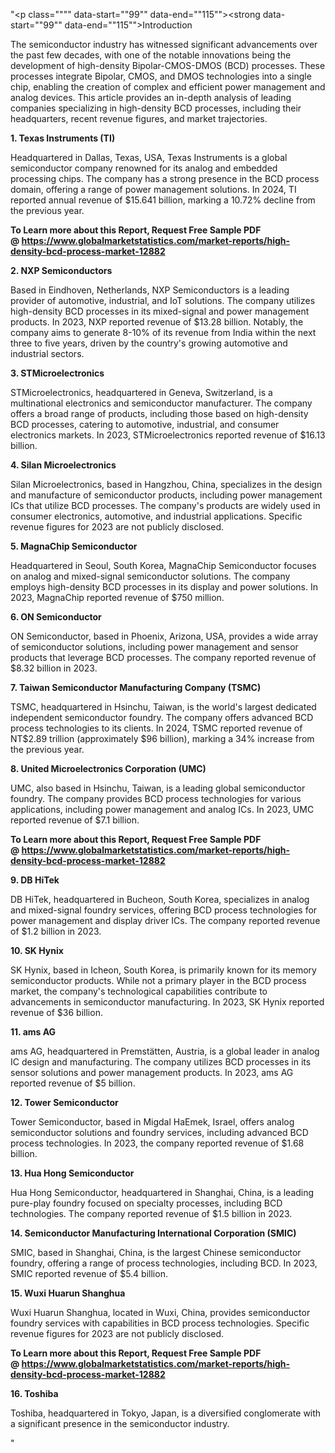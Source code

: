 "<p class="""" data-start=""99"" data-end=""115""><strong data-start=""99"" data-end=""115"">Introduction</strong></p>
<p class="""" data-start=""117"" data-end=""274""><span class=""relative -mx-px my-[-0.2rem] rounded px-px py-[0.2rem]"">The semiconductor industry has witnessed significant advancements over the past few decades, with one of the notable innovations being the development of high-density Bipolar-CMOS-DMOS (BCD) processes.</span> <span class=""relative -mx-px my-[-0.2rem] rounded px-px py-[0.2rem]"">These processes integrate Bipolar, CMOS, and DMOS technologies into a single chip, enabling the creation of complex and efficient power management and analog devices.</span> <span class=""relative -mx-px my-[-0.2rem] rounded px-px py-[0.2rem]"">This article provides an in-depth analysis of leading companies specializing in high-density BCD processes, including their headquarters, recent revenue figures, and market trajectories.</span></p>
<p class="""" data-start=""276"" data-end=""305""><strong data-start=""276"" data-end=""305"">1. Texas Instruments (TI)</strong></p>
<p class="""" data-start=""307"" data-end=""504""><span class=""relative -mx-px my-[-0.2rem] rounded px-px py-[0.2rem]"">Headquartered in Dallas, Texas, USA, Texas Instruments is a global semiconductor company renowned for its analog and embedded processing chips.</span> <span class=""relative -mx-px my-[-0.2rem] rounded px-px py-[0.2rem]"">The company has a strong presence in the BCD process domain, offering a range of power management solutions.</span> <span class=""relative -mx-px my-[-0.2rem] rounded px-px py-[0.2rem]"">In 2024, TI reported annual revenue of $15.641 billion, marking a 10.72% decline from the previous year.</span></p>
<p class="""" data-start=""307"" data-end=""504""><span class=""relative -mx-px my-[-0.2rem] rounded px-px py-[0.2rem]""><strong>To Learn more about this Report, Request Free Sample PDF @&nbsp;<a href=""https://www.globalmarketstatistics.com/market-reports/high-density-bcd-process-market-12882"">https://www.globalmarketstatistics.com/market-reports/high-density-bcd-process-market-12882</a></strong></span></p>
<p class="""" data-start=""506"" data-end=""531""><strong data-start=""506"" data-end=""531"">2. NXP Semiconductors</strong></p>
<p class="""" data-start=""533"" data-end=""778""><span class=""relative -mx-px my-[-0.2rem] rounded px-px py-[0.2rem]"">Based in Eindhoven, Netherlands, NXP Semiconductors is a leading provider of automotive, industrial, and IoT solutions.</span> <span class=""relative -mx-px my-[-0.2rem] rounded px-px py-[0.2rem]"">The company utilizes high-density BCD processes in its mixed-signal and power management products.</span> <span class=""relative -mx-px my-[-0.2rem] rounded px-px py-[0.2rem]"">In 2023, NXP reported revenue of $13.28 billion.</span> <span class=""relative -mx-px my-[-0.2rem] rounded px-px py-[0.2rem]"">Notably, the company aims to generate 8-10% of its revenue from India within the next three to five years, driven by the country's growing automotive and industrial sectors.</span></p>
<p class="""" data-start=""780"" data-end=""805""><strong data-start=""780"" data-end=""805"">3. STMicroelectronics</strong></p>
<p class="""" data-start=""807"" data-end=""972""><span class=""relative -mx-px my-[-0.2rem] rounded px-px py-[0.2rem]"">STMicroelectronics, headquartered in Geneva, Switzerland, is a multinational electronics and semiconductor manufacturer.</span> <span class=""relative -mx-px my-[-0.2rem] rounded px-px py-[0.2rem]"">The company offers a broad range of products, including those based on high-density BCD processes, catering to automotive, industrial, and consumer electronics markets.</span> <span class=""relative -mx-px my-[-0.2rem] rounded px-px py-[0.2rem]"">In 2023, STMicroelectronics reported revenue of $16.13 billion.</span></p>
<p class="""" data-start=""974"" data-end=""1003""><strong data-start=""974"" data-end=""1003"">4. Silan Microelectronics</strong></p>
<p class="""" data-start=""1005"" data-end=""1170""><span class=""relative -mx-px my-[-0.2rem] rounded px-px py-[0.2rem]"">Silan Microelectronics, based in Hangzhou, China, specializes in the design and manufacture of semiconductor products, including power management ICs that utilize BCD processes.</span> <span class=""relative -mx-px my-[-0.2rem] rounded px-px py-[0.2rem]"">The company's products are widely used in consumer electronics, automotive, and industrial applications.</span> <span class=""relative -mx-px my-[-0.2rem] rounded px-px py-[0.2rem]"">Specific revenue figures for 2023 are not publicly disclosed.</span></p>
<p class="""" data-start=""1172"" data-end=""1202""><strong data-start=""1172"" data-end=""1202"">5. MagnaChip Semiconductor</strong></p>
<p class="""" data-start=""1204"" data-end=""1369""><span class=""relative -mx-px my-[-0.2rem] rounded px-px py-[0.2rem]"">Headquartered in Seoul, South Korea, MagnaChip Semiconductor focuses on analog and mixed-signal semiconductor solutions.</span> <span class=""relative -mx-px my-[-0.2rem] rounded px-px py-[0.2rem]"">The company employs high-density BCD processes in its display and power solutions.</span> <span class=""relative -mx-px my-[-0.2rem] rounded px-px py-[0.2rem]"">In 2023, MagnaChip reported revenue of $750 million.</span></p>
<p class="""" data-start=""1371"" data-end=""1394""><strong data-start=""1371"" data-end=""1394"">6. ON Semiconductor</strong></p>
<p class="""" data-start=""1396"" data-end=""1521""><span class=""relative -mx-px my-[-0.2rem] rounded px-px py-[0.2rem]"">ON Semiconductor, based in Phoenix, Arizona, USA, provides a wide array of semiconductor solutions, including power management and sensor products that leverage BCD processes.</span> <span class=""relative -mx-px my-[-0.2rem] rounded px-px py-[0.2rem]"">The company reported revenue of $8.32 billion in 2023.</span></p>
<p class="""" data-start=""1523"" data-end=""1579""><strong data-start=""1523"" data-end=""1579"">7. Taiwan Semiconductor Manufacturing Company (TSMC)</strong></p>
<p class="""" data-start=""1581"" data-end=""1786""><span class=""relative -mx-px my-[-0.2rem] rounded px-px py-[0.2rem]"">TSMC, headquartered in Hsinchu, Taiwan, is the world's largest dedicated independent semiconductor foundry.</span> <span class=""relative -mx-px my-[-0.2rem] rounded px-px py-[0.2rem]"">The company offers advanced BCD process technologies to its clients.</span> <span class=""relative -mx-px my-[-0.2rem] rounded px-px py-[0.2rem]"">In 2024, TSMC reported revenue of NT$2.89 trillion (approximately $96 billion), marking a 34% increase from the previous year.</span></p>
<p class="""" data-start=""1788"" data-end=""1836""><strong data-start=""1788"" data-end=""1836"">8. United Microelectronics Corporation (UMC)</strong></p>
<p class="""" data-start=""1838"" data-end=""2003""><span class=""relative -mx-px my-[-0.2rem] rounded px-px py-[0.2rem]"">UMC, also based in Hsinchu, Taiwan, is a leading global semiconductor foundry.</span> <span class=""relative -mx-px my-[-0.2rem] rounded px-px py-[0.2rem]"">The company provides BCD process technologies for various applications, including power management and analog ICs.</span> <span class=""relative -mx-px my-[-0.2rem] rounded px-px py-[0.2rem]"">In 2023, UMC reported revenue of $7.1 billion.</span></p>
<p class="""" data-start=""1838"" data-end=""2003""><strong>To Learn more about this Report, Request Free Sample PDF @&nbsp;<a href=""https://www.globalmarketstatistics.com/market-reports/high-density-bcd-process-market-12882"">https://www.globalmarketstatistics.com/market-reports/high-density-bcd-process-market-12882</a></strong></p>
<p class="""" data-start=""2005"" data-end=""2020""><strong data-start=""2005"" data-end=""2020"">9. DB HiTek</strong></p>
<p class="""" data-start=""2022"" data-end=""2147""><span class=""relative -mx-px my-[-0.2rem] rounded px-px py-[0.2rem]"">DB HiTek, headquartered in Bucheon, South Korea, specializes in analog and mixed-signal foundry services, offering BCD process technologies for power management and display driver ICs.</span> <span class=""relative -mx-px my-[-0.2rem] rounded px-px py-[0.2rem]"">The company reported revenue of $1.2 billion in 2023.</span></p>
<p class="""" data-start=""2149"" data-end=""2165""><strong data-start=""2149"" data-end=""2165"">10. SK Hynix</strong></p>
<p class="""" data-start=""2167"" data-end=""2332""><span class=""relative -mx-px my-[-0.2rem] rounded px-px py-[0.2rem]"">SK Hynix, based in Icheon, South Korea, is primarily known for its memory semiconductor products.</span> <span class=""relative -mx-px my-[-0.2rem] rounded px-px py-[0.2rem]"">While not a primary player in the BCD process market, the company's technological capabilities contribute to advancements in semiconductor manufacturing.</span> <span class=""relative -mx-px my-[-0.2rem] rounded px-px py-[0.2rem]"">In 2023, SK Hynix reported revenue of $36 billion.</span></p>
<p class="""" data-start=""2334"" data-end=""2348""><strong data-start=""2334"" data-end=""2348"">11. ams AG</strong></p>
<p class="""" data-start=""2350"" data-end=""2515""><span class=""relative -mx-px my-[-0.2rem] rounded px-px py-[0.2rem]"">ams AG, headquartered in Premst&auml;tten, Austria, is a global leader in analog IC design and manufacturing.</span> <span class=""relative -mx-px my-[-0.2rem] rounded px-px py-[0.2rem]"">The company utilizes BCD processes in its sensor solutions and power management products.</span> <span class=""relative -mx-px my-[-0.2rem] rounded px-px py-[0.2rem]"">In 2023, ams AG reported revenue of $5 billion.</span></p>
<p class="""" data-start=""2517"" data-end=""2544""><strong data-start=""2517"" data-end=""2544"">12. Tower Semiconductor</strong></p>
<p class="""" data-start=""2546"" data-end=""2711""><span class=""relative -mx-px my-[-0.2rem] rounded px-px py-[0.2rem]"">Tower Semiconductor, based in Migdal HaEmek, Israel, offers analog semiconductor solutions and foundry services, including advanced BCD process technologies.</span> <span class=""relative -mx-px my-[-0.2rem] rounded px-px py-[0.2rem]"">In 2023, the company reported revenue of $1.68 billion.</span></p>
<p class="""" data-start=""2713"" data-end=""2743""><strong data-start=""2713"" data-end=""2743"">13. Hua Hong Semiconductor</strong></p>
<p class="""" data-start=""2745"" data-end=""2870""><span class=""relative -mx-px my-[-0.2rem] rounded px-px py-[0.2rem]"">Hua Hong Semiconductor, headquartered in Shanghai, China, is a leading pure-play foundry focused on specialty processes, including BCD technologies.</span> <span class=""relative -mx-px my-[-0.2rem] rounded px-px py-[0.2rem]"">The company reported revenue of $1.5 billion in 2023.</span></p>
<p class="""" data-start=""2872"" data-end=""2940""><strong data-start=""2872"" data-end=""2940"">14. Semiconductor Manufacturing International Corporation (SMIC)</strong></p>
<p class="""" data-start=""2942"" data-end=""3067""><span class=""relative -mx-px my-[-0.2rem] rounded px-px py-[0.2rem]"">SMIC, based in Shanghai, China, is the largest Chinese semiconductor foundry, offering a range of process technologies, including BCD.</span> <span class=""relative -mx-px my-[-0.2rem] rounded px-px py-[0.2rem]"">In 2023, SMIC reported revenue of $5.4 billion.</span></p>
<p class="""" data-start=""3069"" data-end=""3097""><strong data-start=""3069"" data-end=""3097"">15. Wuxi Huarun Shanghua</strong></p>
<p class="""" data-start=""3099"" data-end=""3224""><span class=""relative -mx-px my-[-0.2rem] rounded px-px py-[0.2rem]"">Wuxi Huarun Shanghua, located in Wuxi, China, provides semiconductor foundry services with capabilities in BCD process technologies.</span> <span class=""relative -mx-px my-[-0.2rem] rounded px-px py-[0.2rem]"">Specific revenue figures for 2023 are not publicly disclosed.</span></p>
<p class="""" data-start=""3099"" data-end=""3224""><strong>To Learn more about this Report, Request Free Sample PDF @&nbsp;<a href=""https://www.globalmarketstatistics.com/market-reports/high-density-bcd-process-market-12882"">https://www.globalmarketstatistics.com/market-reports/high-density-bcd-process-market-12882</a></strong></p>
<p class="""" data-start=""3226"" data-end=""3241""><strong data-start=""3226"" data-end=""3241"">16. Toshiba</strong></p>
<p class="""" data-start=""3243"" data-end=""3418"">Toshiba, headquartered in Tokyo, Japan, is a diversified conglomerate with a significant presence in the semiconductor industry.</p>"
